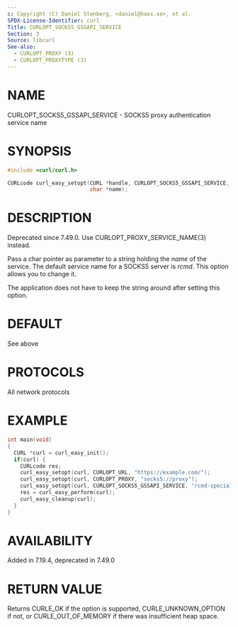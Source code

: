 ```yaml
---
c: Copyright (C) Daniel Stenberg, <daniel@haxx.se>, et al.
SPDX-License-Identifier: curl
Title: CURLOPT_SOCKS5_GSSAPI_SERVICE
Section: 3
Source: libcurl
See-also:
  - CURLOPT_PROXY (3)
  - CURLOPT_PROXYTYPE (3)
---
```


# NAME

CURLOPT_SOCKS5_GSSAPI_SERVICE - SOCKS5 proxy authentication service name

# SYNOPSIS

~~~c
#include <curl/curl.h>

CURLcode curl_easy_setopt(CURL *handle, CURLOPT_SOCKS5_GSSAPI_SERVICE,
                          char *name);
~~~

# DESCRIPTION

Deprecated since 7.49.0. Use CURLOPT_PROXY_SERVICE_NAME(3) instead.

Pass a char pointer as parameter to a string holding the *name* of the
service. The default service name for a SOCKS5 server is *rcmd*. This option
allows you to change it.

The application does not have to keep the string around after setting this
option.

# DEFAULT

See above

# PROTOCOLS

All network protocols

# EXAMPLE

~~~c
int main(void)
{
  CURL *curl = curl_easy_init();
  if(curl) {
    CURLcode res;
    curl_easy_setopt(curl, CURLOPT_URL, "https://example.com/");
    curl_easy_setopt(curl, CURLOPT_PROXY, "socks5://proxy");
    curl_easy_setopt(curl, CURLOPT_SOCKS5_GSSAPI_SERVICE, "rcmd-special");
    res = curl_easy_perform(curl);
    curl_easy_cleanup(curl);
  }
}
~~~

# AVAILABILITY

Added in 7.19.4, deprecated in 7.49.0

# RETURN VALUE

Returns CURLE_OK if the option is supported, CURLE_UNKNOWN_OPTION if not, or
CURLE_OUT_OF_MEMORY if there was insufficient heap space.
